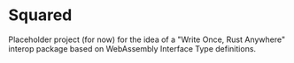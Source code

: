 # Squared

Placeholder project (for now) for the idea of a "Write Once, Rust Anywhere" interop package based on WebAssembly Interface Type definitions.